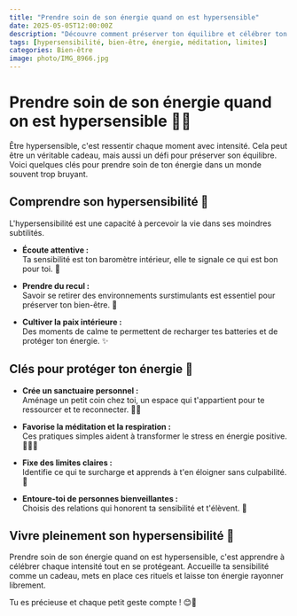 ```yaml
---
title: "Prendre soin de son énergie quand on est hypersensible"
date: 2025-05-05T12:00:00Z
description: "Découvre comment préserver ton équilibre et célébrer ton hypersensibilité dans un monde souvent trop bruyant."
tags: [hypersensibilité, bien-être, énergie, méditation, limites]
categories: Bien-être
image: photo/IMG_8966.jpg
---
```


# Prendre soin de son énergie quand on est hypersensible 🌸🌟

Être hypersensible, c'est ressentir chaque moment avec intensité. Cela peut être un véritable cadeau, mais aussi un défi pour préserver son équilibre. Voici quelques clés pour prendre soin de ton énergie dans un monde souvent trop bruyant.

## Comprendre son hypersensibilité 🌺

L'hypersensibilité est une capacité à percevoir la vie dans ses moindres subtilités.

- **Écoute attentive :**  
  Ta sensibilité est ton baromètre intérieur, elle te signale ce qui est bon pour toi. 🌼

- **Prendre du recul :**  
  Savoir se retirer des environnements surstimulants est essentiel pour préserver ton bien-être. 🍃

- **Cultiver la paix intérieure :**  
  Des moments de calme te permettent de recharger tes batteries et de protéger ton énergie. ✨

## Clés pour protéger ton énergie 💪

- **Crée un sanctuaire personnel :**  
  Aménage un petit coin chez toi, un espace qui t'appartient pour te ressourcer et te reconnecter. 🏡💚

- **Favorise la méditation et la respiration :**  
  Ces pratiques simples aident à transformer le stress en énergie positive. 🧘‍♀️💫

- **Fixe des limites claires :**  
  Identifie ce qui te surcharge et apprends à t'en éloigner sans culpabilité. 🚧

- **Entoure-toi de personnes bienveillantes :**  
  Choisis des relations qui honorent ta sensibilité et t'élèvent. 🤍

## Vivre pleinement son hypersensibilité 🌟

Prendre soin de son énergie quand on est hypersensible, c'est apprendre à célébrer chaque intensité tout en se protégeant. Accueille ta sensibilité comme un cadeau, mets en place ces rituels et laisse ton énergie rayonner librement.

Tu es précieuse et chaque petit geste compte ! 😊🌸
